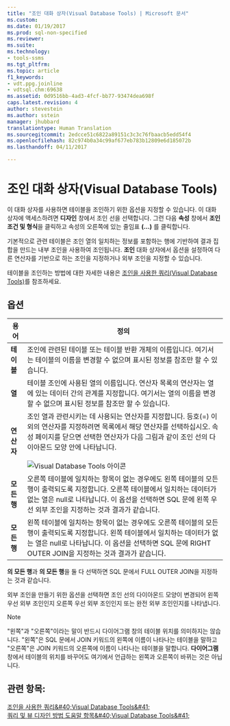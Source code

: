 ```yaml
---
title: "조인 대화 상자(Visual Database Tools) | Microsoft 문서"
ms.custom: 
ms.date: 01/19/2017
ms.prod: sql-non-specified
ms.reviewer: 
ms.suite: 
ms.technology:
- tools-ssms
ms.tgt_pltfrm: 
ms.topic: article
f1_keywords:
- vdt.ppg.joinline
- vdtsql.chm:69638
ms.assetid: 0d9516bb-4ad3-4fcf-bb77-93474dea698f
caps.latest.revision: 4
author: stevestein
ms.author: sstein
manager: jhubbard
translationtype: Human Translation
ms.sourcegitcommit: 2edcce51c6822a89151c3c3c76fbaacb5edd54f4
ms.openlocfilehash: 82c974b0a34c99af677eb783b12809e6d185072b
ms.lasthandoff: 04/11/2017

---
```

# <a name="join-dialog-box-visual-database-tools"></a>조인 대화 상자(Visual Database Tools)
이 대화 상자를 사용하면 테이블을 조인하기 위한 옵션을 지정할 수 있습니다. 이 대화 상자에 액세스하려면 **디자인** 창에서 조인 선을 선택합니다. 그런 다음 **속성** 창에서 **조인 조건 및 형식**을 클릭하고 속성의 오른쪽에 있는 줄임표 **(...)** 를 클릭합니다.  
  
기본적으로 관련 테이블은 조인 열의 일치하는 정보를 포함하는 행에 기반하여 결과 집합을 만드는 내부 조인을 사용하여 조인됩니다. **조인** 대화 상자에서 옵션을 설정하여 다른 연산자를 기반으로 하는 조인을 지정하거나 외부 조인을 지정할 수 있습니다.  
  
테이블을 조인하는 방법에 대한 자세한 내용은 [조인을 사용한 쿼리&#40;Visual Database Tools&#41;](../../ssms/visual-db-tools/query-with-joins-visual-database-tools.md)를 참조하세요.  
  
## <a name="options"></a>옵션  
  
|**용어**|**정의**|  
|------------|------------------|  
|**테이블**|조인에 관련된 테이블 또는 테이블 반환 개체의 이름입니다. 여기서는 테이블의 이름을 변경할 수 없으며 표시된 정보를 참조만 할 수 있습니다.|  
|**열**|테이블 조인에 사용된 열의 이름입니다. 연산자 목록의 연산자는 열에 있는 데이터 간의 관계를 지정합니다. 여기서는 열의 이름을 변경할 수 없으며 표시된 정보를 참조만 할 수 있습니다.|  
|**연산자**|조인 열과 관련시키는 데 사용되는 연산자를 지정합니다. 등호(=) 이외의 연산자를 지정하려면 목록에서 해당 연산자를 선택하십시오. 속성 페이지를 닫으면 선택한 연산자가 다음 그림과 같이 조인 선의 다이아몬드 모양 안에 나타납니다.<br /><br />![Visual Database Tools 아이콘](../../ssms/visual-db-tools/media/dv3wbii.gif "Visual Database Tools icon")|  
|**모든 행 <table1>**|오른쪽 테이블에 일치하는 항목이 없는 경우에도 왼쪽 테이블의 모든 행이 출력되도록 지정합니다. 오른쪽 테이블에서 일치하는 데이터가 없는 열은 null로 나타납니다. 이 옵션을 선택하면 SQL 문에 왼쪽 우선 외부 조인을 지정하는 것과 결과가 같습니다.|  
|**모든 행 <table2>**|왼쪽 테이블에 일치하는 항목이 없는 경우에도 오른쪽 테이블의 모든 행이 출력되도록 지정합니다. 왼쪽 테이블에서 일치하는 데이터가 없는 열은 null로 나타납니다. 이 옵션을 선택하면 SQL 문에 RIGHT OUTER JOIN을 지정하는 것과 결과가 같습니다.|  
  
**<table1>의 모든 행**과 **<table2>의 모든 행**을 둘 다 선택하면 SQL 문에서 FULL OUTER JOIN을 지정하는 것과 같습니다.  
  
외부 조인을 만들기 위한 옵션을 선택하면 조인 선의 다이아몬드 모양이 변경되어 왼쪽 우선 외부 조인인지 오른쪽 우선 외부 조인인지 또는 완전 외부 조인인지를 나타냅니다.  
  
> [!NOTE]  
> "왼쪽"과 "오른쪽"이라는 말이 반드시 다이어그램 창의 테이블 위치를 의미하지는 않습니다. "왼쪽"은 SQL 문에서 JOIN 키워드의 왼쪽에 이름이 나타나는 테이블을 말하고 "오른쪽"은 JOIN 키워드의 오른쪽에 이름이 나타나는 테이블을 말합니다. **다이어그램** 창에서 테이블의 위치를 바꾸어도 여기에서 언급하는 왼쪽과 오른쪽이 바뀌는 것은 아닙니다.  
  
## <a name="see-also"></a>관련 항목:  
[조인을 사용한 쿼리&amp;#40;Visual Database Tools&amp;#41;](../../ssms/visual-db-tools/query-with-joins-visual-database-tools.md)  
[쿼리 및 뷰 디자인 방법 도움말 항목&amp;#40;Visual Database Tools&amp;#41;](../../ssms/visual-db-tools/design-queries-and-views-how-to-topics-visual-database-tools.md)  
  

